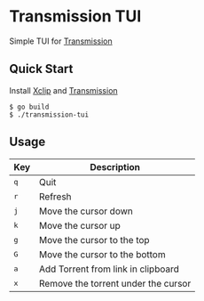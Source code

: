 # Transmission TUI
Simple TUI for [Transmission](https://transmissionbt.com/)

## Quick Start
Install [Xclip](https://github.com/astrand/xclip) and [Transmission](https://transmissionbt.com/)

```console
$ go build
$ ./transmission-tui
```

## Usage
| Key          | Description                                          |
| ------------ | ---------------------------------------------------- |
| <kbd>q</kbd> | Quit                                                 |
| <kbd>r</kbd> | Refresh                                              |
| <kbd>j</kbd> | Move the cursor down                                 |
| <kbd>k</kbd> | Move the cursor up                                   |
| <kbd>g</kbd> | Move the cursor to the top                           |
| <kbd>G</kbd> | Move the cursor to the bottom                        |
| <kbd>a</kbd> | Add Torrent from link in clipboard                   |
| <kbd>x</kbd> | Remove the torrent under the cursor                  |
